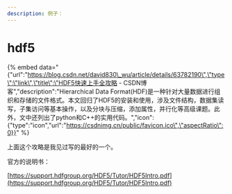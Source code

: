 ```yaml
---
description: 例子：
---
```


# hdf5

{% embed data="{\"url\":\"https://blog.csdn.net/david830\_wu/article/details/63782190\",\"type\":\"link\",\"title\":\"HDF5快速上手全攻略 - CSDN博客\",\"description\":\"Hierarchical Data Format\(HDF\)是一种针对大量数据进行组织和存储的文件格式。本文回归了HDF5的安装和使用，涉及文件结构，数据集读写，子集访问等基本操作，以及分块与压缩，添加属性，并行化等高级课题。此外，文中还列出了python和C++的实用代码。\",\"icon\":{\"type\":\"icon\",\"url\":\"https://csdnimg.cn/public/favicon.ico\",\"aspectRatio\":0}}" %}

上面这个攻略是我见过写的最好的一个。



官方的说明书：

[https://support.hdfgroup.org/HDF5/Tutor/HDF5Intro.pdf](https://support.hdfgroup.org/HDF5/Tutor/HDF5Intro.pdf)

